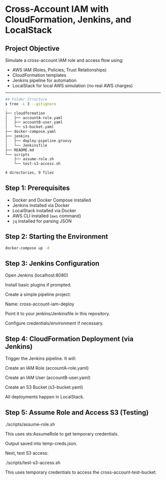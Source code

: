 # Cross-Account IAM with CloudFormation, Jenkins, and LocalStack

## Project Objective
Simulate a cross-account IAM role and access flow using:
- AWS IAM (Roles, Policies, Trust Relationships)
- CloudFormation templates
- Jenkins pipeline for automation
- LocalStack for local AWS simulation (no real AWS charges)

---
```bash
## Folder Structure
❯ tree -L 3 --gitignore
.
├── cloudformation
│   ├── accountA-role.yaml
│   ├── accountB-user.yaml
│   └── s3-bucket.yaml
├── docker-compose.yaml
├── jenkins
│   ├── deploy-pipeline.groovy
│   └── Jenkinsfile
├── README.md
└── scripts
    ├── assume-role.sh
    └── test-s3-access.sh

4 directories, 9 files
```

## Step 1: Prerequisites

- Docker and Docker Compose installed
- Jenkins installed via Docker
- LocalStack installed via Docker
- AWS CLI installed (`aws` command)
- `jq` installed for parsing JSON



## Step 2: Starting the Environment

```bash
docker-compose up -d
```

## Step 3: Jenkins Configuration
Open Jenkins (localhost:8080)

Install basic plugins if prompted.

Create a simple pipeline project:

Name: cross-account-iam-deploy

Point it to your jenkins/Jenkinsfile in this repository.

Configure credentials/environment if necessary.



## Step 4: CloudFormation Deployment (via Jenkins)
Trigger the Jenkins pipeline. It will:

Create an IAM Role (accountA-role.yaml)

Create an IAM User (accountB-user.yaml)

Create an S3 Bucket (s3-bucket.yaml)

All deployments happen in LocalStack.


## Step 5: Assume Role and Access S3 (Testing)
./scripts/assume-role.sh

This uses sts:AssumeRole to get temporary credentials.

Output saved into temp-creds.json.

Next, test S3 access:

./scripts/test-s3-access.sh

This uses temporary credentials to access the cross-account-test-bucket.

